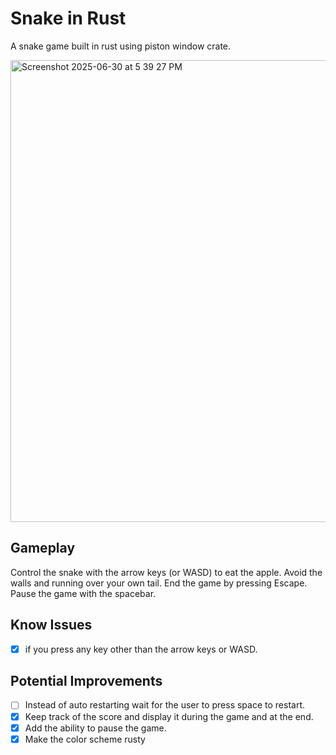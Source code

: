 # Snake in Rust

A snake game built in rust using piston window crate.

<img width="739" alt="Screenshot 2025-06-30 at 5 39 27 PM" src="https://github.com/user-attachments/assets/cbdd59d0-4886-424e-8f62-9d17b2dea691" />


## Gameplay

Control the snake with the arrow keys (or WASD) to eat the apple.
Avoid the walls and running over your own tail.
End the game by pressing Escape.
Pause the game with the spacebar.

## Know Issues

- [x] if you press any key other than the arrow keys or WASD.

## Potential Improvements

- [ ] Instead of auto restarting wait for the user to press space to restart.
- [x] Keep track of the score and display it during the game and at the end.
- [x] Add the ability to pause the game.
- [x] Make the color scheme rusty
